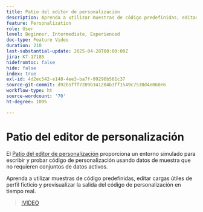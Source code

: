 ```yaml
---
title: Patio del editor de personalización
description: Aprenda a utilizar muestras de código predefinidas, editar cargas útiles de perfil ficticio y previsualizar la salida del código de personalización en tiempo real.
feature: Personalization
role: User
level: Beginner, Intermediate, Experienced
doc-type: Feature Video
duration: 210
last-substantial-update: 2025-04-28T00:00:00Z
jira: KT-17185
hidefromtoc: false
hide: false
index: true
exl-id: 4d2ec542-e148-4ee3-ba7f-99296b581c37
source-git-commit: d92b5fff7209b341204b3ff1549c7530d4e060e6
workflow-type: ht
source-wordcount: '70'
ht-degree: 100%

---
```


# Patio del editor de personalización

El [Patio del editor de personalización](https://experienceleague.adobe.com/es/apps/journey-optimizer/ajo-personalization#) proporciona un entorno simulado para escribir y probar código de personalización usando datos de muestra que no requieren conjuntos de datos activos.

Aprenda a utilizar muestras de código predefinidas, editar cargas útiles de perfil ficticio y previsualizar la salida del código de personalización en tiempo real.

>[!VIDEO](https://video.tv.adobe.com/v/3475955/?captions=spa&learn=on&enablevpops)
